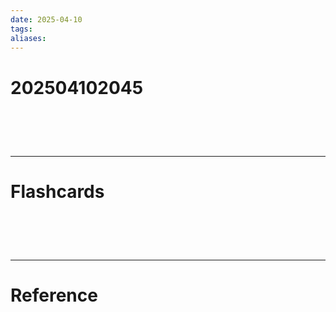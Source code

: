 ```yaml
---
date: 2025-04-10
tags: 
aliases:
---
```

# 202504102045


# ‌
---
# Flashcards


# ‌
---
# Reference

